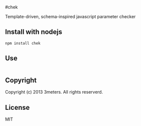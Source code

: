 #chek

  Template-driven, schema-inspired javascript parameter checker

## Install with nodejs

    npm install chek

## Use

```js
```

## Copyright
  Copyright (c) 2013 3meters.  All rights reserverd.

## License
  MIT

